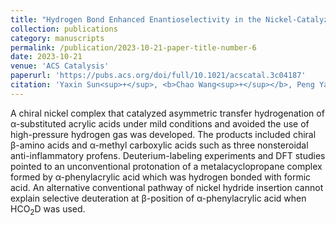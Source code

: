 ```yaml
---
title: "Hydrogen Bond Enhanced Enantioselectivity in the Nickel-Catalyzed Transfer Hydrogenation of α-Substituted Acrylic Acid with Formic Acid"
collection: publications
category: manuscripts
permalink: /publication/2023-10-21-paper-title-number-6
date: 2023-10-21
venue: 'ACS Catalysis'
paperurl: 'https://pubs.acs.org/doi/full/10.1021/acscatal.3c04187'
citation: 'Yaxin Sun<sup>+</sup>, <b>Chao Wang<sup>+</sup></b>, Peng Yang*, Jie-Yu Yue, Chang Xu, Jianrong Steve Zhou*, and Bo Tang*. <i>ACS Catal</i> <b>2023</b>, 13(21), 14213-14220 <b>(<sup>+</sup>co-first author)</b>'
---
```

A chiral nickel complex that catalyzed asymmetric transfer hydrogenation of α-substituted acrylic acids under mild conditions and avoided the use of high-pressure hydrogen gas was developed. The products included chiral β-amino acids and α-methyl carboxylic acids such as three nonsteroidal anti-inflammatory profens. Deuterium-labeling experiments and DFT studies pointed to an unconventional protonation of a metalacyclopropane complex formed by α-phenylacrylic acid which was hydrogen bonded with formic acid. An alternative conventional pathway of nickel hydride insertion cannot explain selective deuteration at β-position of α-phenylacrylic acid when HCO<sub>2</sub>D was used.
